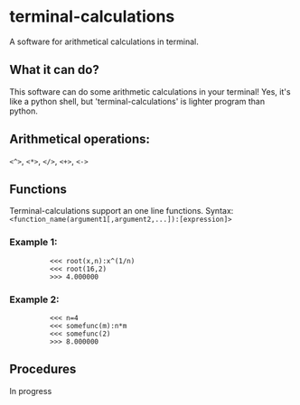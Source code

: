# terminal-calculations
A software for arithmetical calculations in terminal.

## What it can do?

This software can do some arithmetic calculations in your terminal! Yes, it's like a python shell, but 'terminal-calculations' is
lighter program than python.

## Arithmetical operations:

  `<^>`, `<*>`, `</>`, `<+>`, `<->`

## Functions

Terminal-calculations support an one line functions. 
Syntax: `<function_name(argument1[,argument2,...]):[expression]>`

### Example 1: 
              <<< root(x,n):x^(1/n)
              <<< root(16,2)
              >>> 4.000000
              
### Example 2:  
              <<< n=4
              <<< somefunc(m):n*m
              <<< somefunc(2)
              >>> 8.000000
              
## Procedures

In progress
